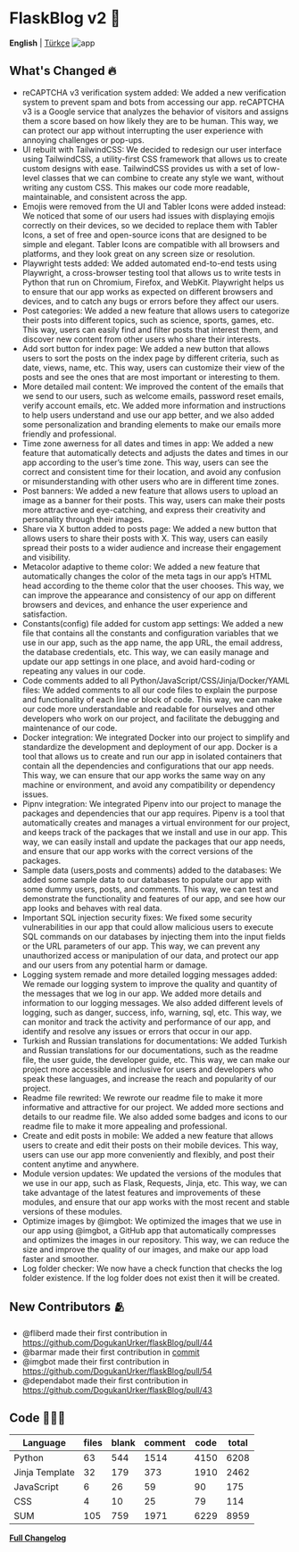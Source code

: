 # FlaskBlog v2 📜

**English** | [Türkçe](./version2Changelog_tr.md)
![app](https://github.com/DogukanUrker/flaskBlog/blob/main/images/Light.png?raw=true)

## What's Changed 🔥

- reCAPTCHA v3 verification system added: We added a new verification system to prevent spam and bots from accessing our app. reCAPTCHA v3 is a Google service that analyzes the behavior of visitors and assigns them a score based on how likely they are to be human. This way, we can protect our app without interrupting the user experience with annoying challenges or pop-ups.
- UI rebuilt with TailwindCSS: We decided to redesign our user interface using TailwindCSS, a utility-first CSS framework that allows us to create custom designs with ease. TailwindCSS provides us with a set of low-level classes that we can combine to create any style we want, without writing any custom CSS. This makes our code more readable, maintainable, and consistent across the app.
- Emojis were removed from the UI and Tabler Icons were added instead: We noticed that some of our users had issues with displaying emojis correctly on their devices, so we decided to replace them with Tabler Icons, a set of free and open-source icons that are designed to be simple and elegant. Tabler Icons are compatible with all browsers and platforms, and they look great on any screen size or resolution.
- Playwright tests added: We added automated end-to-end tests using Playwright, a cross-browser testing tool that allows us to write tests in Python that run on Chromium, Firefox, and WebKit. Playwright helps us to ensure that our app works as expected on different browsers and devices, and to catch any bugs or errors before they affect our users.
- Post categories: We added a new feature that allows users to categorize their posts into different topics, such as science, sports, games, etc. This way, users can easily find and filter posts that interest them, and discover new content from other users who share their interests.
- Add sort button for index page: We added a new button that allows users to sort the posts on the index page by different criteria, such as date, views, name, etc. This way, users can customize their view of the posts and see the ones that are most important or interesting to them.
- More detailed mail content: We improved the content of the emails that we send to our users, such as welcome emails, password reset emails, verify account emails, etc. We added more information and instructions to help users understand and use our app better, and we also added some personalization and branding elements to make our emails more friendly and professional.
- Time zone awerness for all dates and times in app: We added a new feature that automatically detects and adjusts the dates and times in our app according to the user’s time zone. This way, users can see the correct and consistent time for their location, and avoid any confusion or misunderstanding with other users who are in different time zones.
- Post banners: We added a new feature that allows users to upload an image as a banner for their posts. This way, users can make their posts more attractive and eye-catching, and express their creativity and personality through their images.
- Share via X button added to posts page: We added a new button that allows users to share their posts with X. This way, users can easily spread their posts to a wider audience and increase their engagement and visibility.
- Metacolor adaptive to theme color: We added a new feature that automatically changes the color of the meta tags in our app’s HTML head according to the theme color that the user chooses. This way, we can improve the appearance and consistency of our app on different browsers and devices, and enhance the user experience and satisfaction.
- Constants(config) file added for custom app settings: We added a new file that contains all the constants and configuration variables that we use in our app, such as the app name, the app URL, the email address, the database credentials, etc. This way, we can easily manage and update our app settings in one place, and avoid hard-coding or repeating any values in our code.
- Code comments added to all Python/JavaScript/CSS/Jinja/Docker/YAML files: We added comments to all our code files to explain the purpose and functionality of each line or block of code. This way, we can make our code more understandable and readable for ourselves and other developers who work on our project, and facilitate the debugging and maintenance of our code.
- Docker integration: We integrated Docker into our project to simplify and standardize the development and deployment of our app. Docker is a tool that allows us to create and run our app in isolated containers that contain all the dependencies and configurations that our app needs. This way, we can ensure that our app works the same way on any machine or environment, and avoid any compatibility or dependency issues.
- Pipnv integration: We integrated Pipenv into our project to manage the packages and dependencies that our app requires. Pipenv is a tool that automatically creates and manages a virtual environment for our project, and keeps track of the packages that we install and use in our app. This way, we can easily install and update the packages that our app needs, and ensure that our app works with the correct versions of the packages.
- Sample data (users,posts and comments) added to the databases: We added some sample data to our databases to populate our app with some dummy users, posts, and comments. This way, we can test and demonstrate the functionality and features of our app, and see how our app looks and behaves with real data.
- Important SQL injection security fixes: We fixed some security vulnerabilities in our app that could allow malicious users to execute SQL commands on our databases by injecting them into the input fields or the URL parameters of our app. This way, we can prevent any unauthorized access or manipulation of our data, and protect our app and our users from any potential harm or damage.
- Logging system remade and more detailed logging messages added: We remade our logging system to improve the quality and quantity of the messages that we log in our app. We added more details and information to our logging messages. We also added different levels of logging, such as danger, success, info, warning, sql, etc. This way, we can monitor and track the activity and performance of our app, and identify and resolve any issues or errors that occur in our app.
- Turkish and Russian translations for documentations: We added Turkish and Russian translations for our documentations, such as the readme file, the user guide, the developer guide, etc. This way, we can make our project more accessible and inclusive for users and developers who speak these languages, and increase the reach and popularity of our project.
- Readme file rewrited: We rewrote our readme file to make it more informative and attractive for our project. We added more sections and details to our readme file. We also added some badges and icons to our readme file to make it more appealing and professional.
- Create and edit posts in mobile: We added a new feature that allows users to create and edit their posts on their mobile devices. This way, users can use our app more conveniently and flexibly, and post their content anytime and anywhere.
- Module version updates: We updated the versions of the modules that we use in our app, such as Flask, Requests, Jinja, etc. This way, we can take advantage of the latest features and improvements of these modules, and ensure that our app works with the most recent and stable versions of these modules.
- Optimize images by @imgbot: We optimized the images that we use in our app using @imgbot, a GitHub app that automatically compresses and optimizes the images in our repository. This way, we can reduce the size and improve the quality of our images, and make our app load faster and smoother.
- Log folder checker: We now have a check function that checks the log folder existence. If the log folder does not exist then it will be created.

## New Contributors 🫂

- @fliberd made their first contribution in <https://github.com/DogukanUrker/flaskBlog/pull/44>
- @barmar made their first contribution in [commit](https://github.com/DogukanUrker/flaskBlog/commit/817f407a975f583eb55429dc1f92c0ea14a3ca3c)
- @imgbot made their first contribution in <https://github.com/DogukanUrker/flaskBlog/pull/54>
- @dependabot made their first contribution in <https://github.com/DogukanUrker/flaskBlog/pull/43>

## Code 🧑🏻‍💻

| Language       | files | blank | comment | code | total |
| -------------- | ----- | ----- | ------- | ---- | ----- |
| Python         | 63    | 544   | 1514    | 4150 | 6208  |
| Jinja Template | 32    | 179   | 373     | 1910 | 2462  |
| JavaScript     | 6     | 26    | 59      | 90   | 175   |
| CSS            | 4     | 10    | 25      | 79   | 114   |
| SUM            | 105   | 759   | 1971    | 6229 | 8959  |

[**Full Changelog**](https://github.com/DogukanUrker/flaskBlog/compare/1.1.0...2.0.0)
